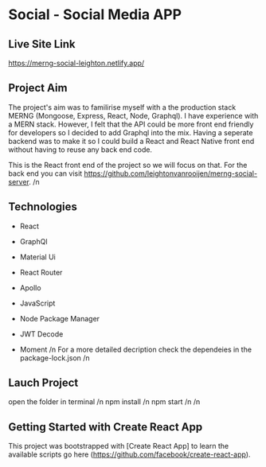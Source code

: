 # Social - Social Media APP
## Live Site Link
https://merng-social-leighton.netlify.app/

## Project Aim

The project's aim was to familirise myself with a the production stack MERNG (Mongoose, Express, React, Node, Graphql). I have experience with a MERN stack. However, I felt that the API could be more front end friendly for developers so I decided to add Graphql into the mix. Having a seperate backend was to make it so I could build a React and React Native front end without having to reuse any back end code.

This is the React front end of the project so we will focus on that. For the back end you can visit https://github.com/leightonvanrooijen/merng-social-server.
/n
## Technologies

  * React
  * GraphQl
  * Material Ui
  * React Router
  * Apollo

  * JavaScript
  * Node Package Manager
  * JWT Decode
  * Moment
/n
For a more detailed decription check the dependeies in the package-lock.json
/n
## Lauch Project
  open the folder in terminal /n
  npm install /n
  npm start /n
/n
## Getting Started with Create React App

This project was bootstrapped with [Create React App] to learn the available scripts go here (https://github.com/facebook/create-react-app).
